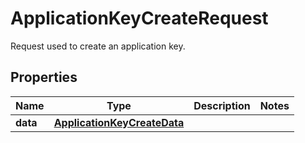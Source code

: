 

# ApplicationKeyCreateRequest

Request used to create an application key.
## Properties

Name | Type | Description | Notes
------------ | ------------- | ------------- | -------------
**data** | [**ApplicationKeyCreateData**](ApplicationKeyCreateData.md) |  | 



